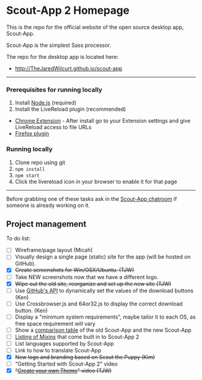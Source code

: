 
# Scout-App 2 Homepage

This is the repo for the official website of the open source desktop app, Scout-App.

Scout-App is the simplest Sass processor.

The repo for the desktop app is located here:

* http://TheJaredWilcurt.github.io/scout-app

* * *

### Prerequisites for running locally

1. Install [Node.js](http://nodejs.org) (required)
2. Install the LiveReload plugin (recommended)
 * [Chrome Extension](https://chrome.google.com/webstore/detail/livereload/jnihajbhpnppcggbcgedagnkighmdlei?hl=en) - After install go to your Extension settings and give LiveReload access to file URLs
 * [Firefox plugin](https://addons.mozilla.org/en-US/firefox/addon/livereload/)

### Running locally

1. Clone repo using git
2. `npm install`
3. `npm start`
4. Click the livereload icon in your browser to enable it for that page

* * *

Before grabbing one of these tasks ask in the [Scout-App chatroom](https://gitter.im/TheJaredWilcurt/scout-app) if someone is already working on it.

## Project management

To do list:

* [ ] Wireframe/page layout (Micah)
* [ ] Visually design a single page (static) site for the app (will be hosted on GitHub).
* [x] ~~Create screenshots for Win/OSX/Ubuntu. (TJW)~~
* [ ] Take NEW screenshots now that we have a different logo.
* [x] ~~Wipe out the old site, reorganize and set up the new site (TJW)~~
* [ ] Use [GitHub's API](https://developer.github.com/v3/repos/releases) to dynamically set the values of the download buttons (Ken)
* [ ] Use Crossbrowser.js and 64or32.js to display the correct download button. (Ken)
* [ ] Display a "minimum system requirements", maybe tailor it to each OS, as free space requirement will vary
* [ ] Show a [comparison table](https://github.com/TheJaredWilcurt/scout-app#scout-app-comparison) of the old Scout-App and the new Scout-App
* [ ] [Listing of Mixins](https://github.com/TheJaredWilcurt/scout-app#supportedbuilt-in-mixin-libraries) that come built in to Scout-App 2
* [ ] List languages supported by Scout-App
* [ ] Link to how to translate Scout-App
* [x] ~~New logo and branding based on Scout the Puppy (Kim)~~
* [ ] "Getting Started with Scout-App 2" video
* [x] ~~"[Create your own Theme](https://www.youtube.com/watch?v=DtEVIDvBrSI)" video (TJW)~~
